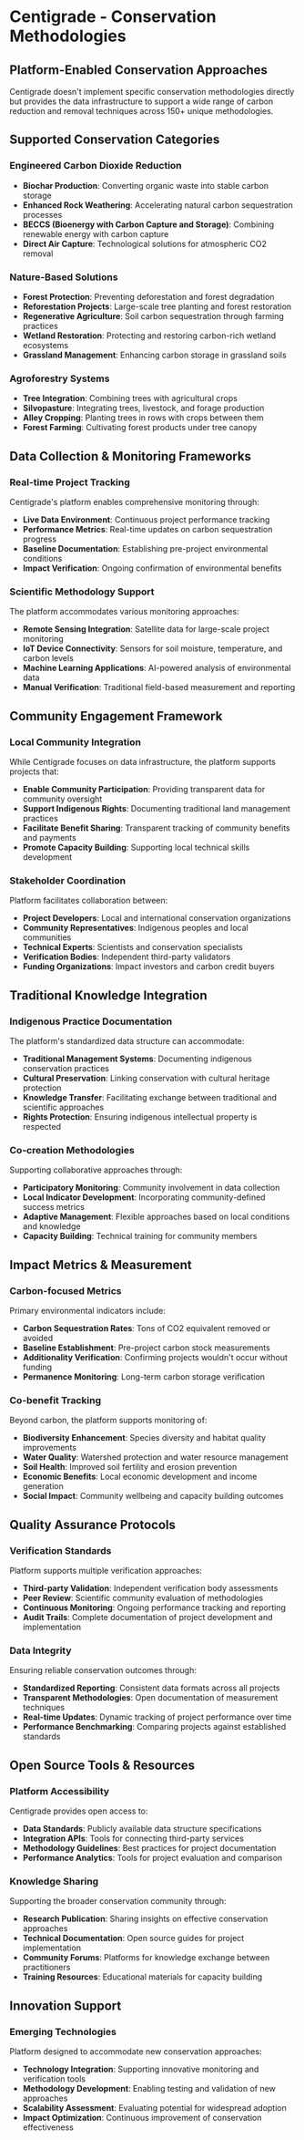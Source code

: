 # Centigrade - Conservation Methodologies

## Platform-Enabled Conservation Approaches

Centigrade doesn't implement specific conservation methodologies directly but provides the data infrastructure to support a wide range of carbon reduction and removal techniques across 150+ unique methodologies.

## Supported Conservation Categories

### Engineered Carbon Dioxide Reduction
- **Biochar Production**: Converting organic waste into stable carbon storage
- **Enhanced Rock Weathering**: Accelerating natural carbon sequestration processes
- **BECCS (Bioenergy with Carbon Capture and Storage)**: Combining renewable energy with carbon capture
- **Direct Air Capture**: Technological solutions for atmospheric CO2 removal

### Nature-Based Solutions
- **Forest Protection**: Preventing deforestation and forest degradation
- **Reforestation Projects**: Large-scale tree planting and forest restoration
- **Regenerative Agriculture**: Soil carbon sequestration through farming practices
- **Wetland Restoration**: Protecting and restoring carbon-rich wetland ecosystems
- **Grassland Management**: Enhancing carbon storage in grassland soils

### Agroforestry Systems
- **Tree Integration**: Combining trees with agricultural crops
- **Silvopasture**: Integrating trees, livestock, and forage production
- **Alley Cropping**: Planting trees in rows with crops between them
- **Forest Farming**: Cultivating forest products under tree canopy

## Data Collection & Monitoring Frameworks

### Real-time Project Tracking
Centigrade's platform enables comprehensive monitoring through:
- **Live Data Environment**: Continuous project performance tracking
- **Performance Metrics**: Real-time updates on carbon sequestration progress
- **Baseline Documentation**: Establishing pre-project environmental conditions
- **Impact Verification**: Ongoing confirmation of environmental benefits

### Scientific Methodology Support
The platform accommodates various monitoring approaches:
- **Remote Sensing Integration**: Satellite data for large-scale project monitoring
- **IoT Device Connectivity**: Sensors for soil moisture, temperature, and carbon levels
- **Machine Learning Applications**: AI-powered analysis of environmental data
- **Manual Verification**: Traditional field-based measurement and reporting

## Community Engagement Framework

### Local Community Integration
While Centigrade focuses on data infrastructure, the platform supports projects that:
- **Enable Community Participation**: Providing transparent data for community oversight
- **Support Indigenous Rights**: Documenting traditional land management practices
- **Facilitate Benefit Sharing**: Transparent tracking of community benefits and payments
- **Promote Capacity Building**: Supporting local technical skills development

### Stakeholder Coordination
Platform facilitates collaboration between:
- **Project Developers**: Local and international conservation organizations
- **Community Representatives**: Indigenous peoples and local communities
- **Technical Experts**: Scientists and conservation specialists
- **Verification Bodies**: Independent third-party validators
- **Funding Organizations**: Impact investors and carbon credit buyers

## Traditional Knowledge Integration

### Indigenous Practice Documentation
The platform's standardized data structure can accommodate:
- **Traditional Management Systems**: Documenting indigenous conservation practices
- **Cultural Preservation**: Linking conservation with cultural heritage protection
- **Knowledge Transfer**: Facilitating exchange between traditional and scientific approaches
- **Rights Protection**: Ensuring indigenous intellectual property is respected

### Co-creation Methodologies
Supporting collaborative approaches through:
- **Participatory Monitoring**: Community involvement in data collection
- **Local Indicator Development**: Incorporating community-defined success metrics
- **Adaptive Management**: Flexible approaches based on local conditions and knowledge
- **Capacity Building**: Technical training for community members

## Impact Metrics & Measurement

### Carbon-focused Metrics
Primary environmental indicators include:
- **Carbon Sequestration Rates**: Tons of CO2 equivalent removed or avoided
- **Baseline Establishment**: Pre-project carbon stock measurements
- **Additionality Verification**: Confirming projects wouldn't occur without funding
- **Permanence Monitoring**: Long-term carbon storage verification

### Co-benefit Tracking
Beyond carbon, the platform supports monitoring of:
- **Biodiversity Enhancement**: Species diversity and habitat quality improvements
- **Water Quality**: Watershed protection and water resource management
- **Soil Health**: Improved soil fertility and erosion prevention
- **Economic Benefits**: Local economic development and income generation
- **Social Impact**: Community wellbeing and capacity building outcomes

## Quality Assurance Protocols

### Verification Standards
Platform supports multiple verification approaches:
- **Third-party Validation**: Independent verification body assessments
- **Peer Review**: Scientific community evaluation of methodologies
- **Continuous Monitoring**: Ongoing performance tracking and reporting
- **Audit Trails**: Complete documentation of project development and implementation

### Data Integrity
Ensuring reliable conservation outcomes through:
- **Standardized Reporting**: Consistent data formats across all projects
- **Transparent Methodologies**: Open documentation of measurement techniques
- **Real-time Updates**: Dynamic tracking of project performance over time
- **Performance Benchmarking**: Comparing projects against established standards

## Open Source Tools & Resources

### Platform Accessibility
Centigrade provides open access to:
- **Data Standards**: Publicly available data structure specifications
- **Integration APIs**: Tools for connecting third-party services
- **Methodology Guidelines**: Best practices for project documentation
- **Performance Analytics**: Tools for project evaluation and comparison

### Knowledge Sharing
Supporting the broader conservation community through:
- **Research Publication**: Sharing insights on effective conservation approaches
- **Technical Documentation**: Open source guides for project implementation
- **Community Forums**: Platforms for knowledge exchange between practitioners
- **Training Resources**: Educational materials for capacity building

## Innovation Support

### Emerging Technologies
Platform designed to accommodate new conservation approaches:
- **Technology Integration**: Supporting innovative monitoring and verification tools
- **Methodology Development**: Enabling testing and validation of new approaches
- **Scalability Assessment**: Evaluating potential for widespread adoption
- **Impact Optimization**: Continuous improvement of conservation effectiveness